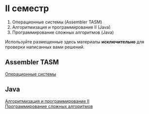 # II семестр

1. Операционные системы (Assembler TASM)
2. Алгоритмизация и программирование II (Java)
3. Программирование сложных алгоритмов (Java)

Используйте размещенные здесь материалы **исключительно** для проверки написанных вами решений.

## Assembler TASM
[Операционные системы](https://github.com/xairaven/kpi_labs/tree/main/2ndSemester/Operating%20Systems)

## Java
[Алгоритмизация и программирование II](https://github.com/xairaven/KPI-Labs/tree/main/2ndSemester/Algorithmization%20and%20programming%20(II))<br>
[Программирование сложных алгоритмов](https://github.com/xairaven/KPI-Labs/tree/main/2ndSemester/Programming%20complex%20algorithms)

